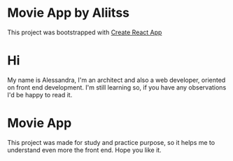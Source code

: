 # Movie App by Aliitss

This project was bootstrapped with [Create React App](https://github.com/facebook/create-react-app)

# Hi

My name is Alessandra, I'm an architect and also a web developer, oriented on front end development. I'm still learning so, if you have any observations I'd be happy to read it.

# Movie App

This project was made for study and practice purpose, so it helps me to understand even more the front end. Hope you like it.